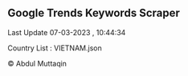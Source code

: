 

## Google Trends Keywords Scraper 
 
Last Update 07-03-2023 , 10:44:34

Country List :
VIETNAM.json



© Abdul Muttaqin 
